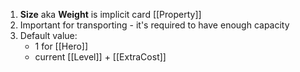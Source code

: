 1. **Size** aka **Weight** is implicit card [[Property]]
2. Important for transporting - it's required to have enough capacity
3. Default value:
	- 1 for [[Hero]]
	- current [[Level]] + [[ExtraCost]]
